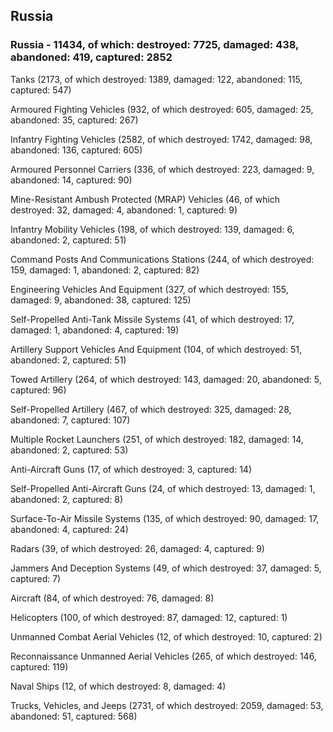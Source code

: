 
 
 ## Russia
 
 ### Russia - 11434, of which: destroyed: 7725, damaged: 438, abandoned: 419, captured: 2852

 

 

 Tanks (2173, of which destroyed: 1389, damaged: 122, abandoned: 115, captured: 547)

 Armoured Fighting Vehicles (932, of which destroyed: 605, damaged: 25, abandoned: 35, captured: 267)

 Infantry Fighting Vehicles (2582, of which destroyed: 1742, damaged: 98, abandoned: 136, captured: 605)

 Armoured Personnel Carriers (336, of which destroyed: 223, damaged: 9, abandoned: 14, captured: 90)

 Mine-Resistant Ambush Protected (MRAP) Vehicles (46, of which destroyed: 32, damaged: 4, abandoned: 1, captured: 9)

 Infantry Mobility Vehicles (198, of which destroyed: 139, damaged: 6, abandoned: 2, captured: 51)

 Command Posts And Communications Stations (244, of which destroyed: 159, damaged: 1, abandoned: 2, captured: 82)

 Engineering Vehicles And Equipment (327, of which destroyed: 155, damaged: 9, abandoned: 38, captured: 125)

 Self-Propelled Anti-Tank Missile Systems (41, of which destroyed: 17, damaged: 1, abandoned: 4, captured: 19)

 Artillery Support Vehicles And Equipment (104, of which destroyed: 51, abandoned: 2, captured: 51)

 Towed Artillery (264, of which destroyed: 143, damaged: 20, abandoned: 5, captured: 96)

 Self-Propelled Artillery (467, of which destroyed: 325, damaged: 28, abandoned: 7, captured: 107)

 Multiple Rocket Launchers (251, of which destroyed: 182, damaged: 14, abandoned: 2, captured: 53)

 Anti-Aircraft Guns (17, of which destroyed: 3, captured: 14)

 Self-Propelled Anti-Aircraft Guns (24, of which destroyed: 13, damaged: 1, abandoned: 2, captured: 8)

 Surface-To-Air Missile Systems (135, of which destroyed: 90, damaged: 17, abandoned: 4, captured: 24)

 Radars (39, of which destroyed: 26, damaged: 4, captured: 9)

 Jammers And Deception Systems (49, of which destroyed: 37, damaged: 5, captured: 7)

 Aircraft (84, of which destroyed: 76, damaged: 8)

 Helicopters (100, of which destroyed: 87, damaged: 12, captured: 1)

 Unmanned Combat Aerial Vehicles (12, of which destroyed: 10, captured: 2)

 Reconnaissance Unmanned Aerial Vehicles (265, of which destroyed: 146, captured: 119)

 Naval Ships (12, of which destroyed: 8, damaged: 4)

 Trucks, Vehicles, and Jeeps (2731, of which destroyed: 2059, damaged: 53, abandoned: 51, captured: 568)

